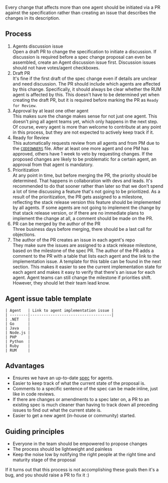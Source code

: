 Every change that affects more than one agent should be initiated via a PR against the specification rather than creating an issue that describes the changes in its description.

## Process

1. Agents discussion issue \
  Open a draft PR to change the specification to initiate a discussion.
  If discussion is required before a spec change proposal can even be assembled, create an Agent discussion issue first.
  Discussion issues should not have votes/agent checkboxes.
1. Draft PR \
  It's fine if the first draft of the spec change even if details are unclear and need discussion.
  The PR should include which agents are affected by this change.
  Specifically, it should always be clear whether the RUM agent is affected by this.
  This doesn't have to be determined yet when creating the draft PR,
  but it is required before marking the PR as `Ready for Review`.
1. Approval by at least one other agent \
  This makes sure the change makes sense for not just one agent.
  This doesn't ping all agent teams yet,
  which only happens in the next step.
  Of course,
  every agent is more than welcome to contribute at any point in this process,
  but they are not expected to actively keep track if it.
1. Ready for Review \
  This automatically requests review from all agents and from PM due to the [`CODEOWNERS`](https://github.com/elastic/apm/tree/master/.github/CODEOWNERS) file.
  After at least one more agent and one PM has approved, others have 1 week to veto by requesting changes.
  If the proposed changes are likely to be problematic for a certain agent,
  an approval from that agent is mandatory.
1. Prioritization \
  At any point in time,
  but before merging the PR,
  the priority should be determined.
  That happens in collaboration with devs and leads.
  It's recommended to do that sooner rather than later
  so that we don't spend a lot of time discussing a feature that's not going to be prioritized.
  As a result of the prioritization,
  the PR gets assigned to a milestone,
  reflecting the stack release version this feature should be implemented by all agents.
  If some agents are not going to implement the change by that stack release version,
  or if there are no immediate plans to implement the change at all,
  a comment should be made on the PR.
1. PR can be merged by the author of the PR \
  Three business days before merging, there should be a last call for objections.
1. The author of the PR creates an issue in each agent's repo \
  They make sure the issues are assigned to a stack release milestone,
  based on the milestone of the spec PR.
  The author of the PR adds a comment to the PR with a table that lists each agent and the link to the implementation issue.
  A template for this table can be found in the next section.
  This makes it easier to see the current implementation state for each agent and makes it easy to verify that there's an issue for each agent.
  Agent teams can still change the milestone if priorities shift.
  However, they should let their team lead know.

## Agent issue table template

```
| Agent   | Link to agent implementation issue |
| --------|------------------------------------|
| .NET    | 
| Go      | 
| Java    | 
| Node.js | 
| PHP     | 
| Python  | 
| Ruby    | 
| RUM     |
``` 

## Advantages

- Ensures we have an up-to-date [spec](https://www.joelonsoftware.com/2000/08/09/the-joel-test-12-steps-to-better-code/) for agents.
- Easier to keep track of what the current state of the proposal is.
- Comments to a specific sentence of the spec can be made inline,
  just like in code reviews.
- If there are changes or amendments to a spec later on,
  a PR to an existing spec is much cleaner than having to track down all preceding issues to find out what the current state is.
- Easier to get a new agent (in-house or community) started.

## Guiding principles

- Everyone in the team should be empowered to propose changes
- The process should be lightweight and painless 
- Keep the noise low by notifying the right people at the right time and maturity stage of the proposal

If it turns out that this process is not accomplishing these goals then it's a bug,
and you should raise a PR to fix it :)
